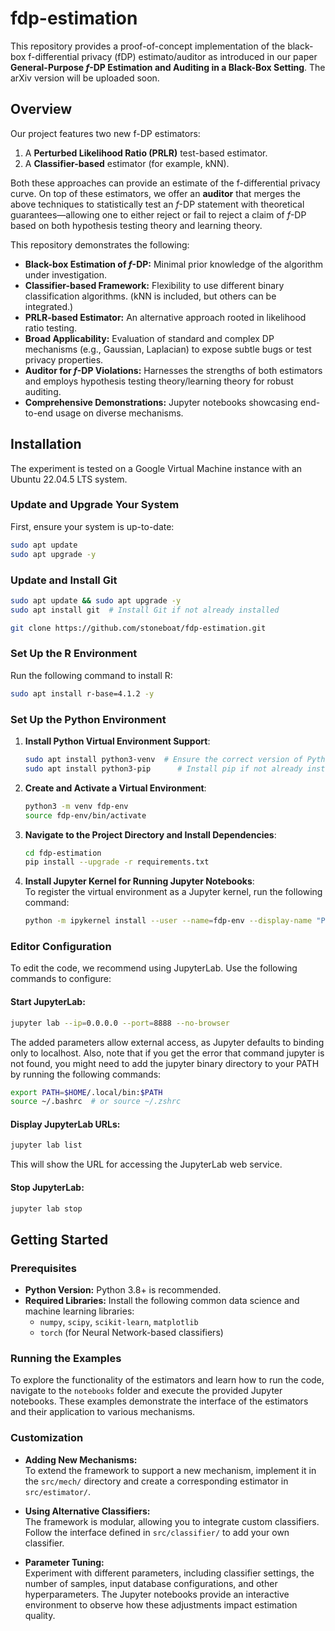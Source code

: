 # fdp-estimation

This repository provides a proof-of-concept implementation of the black-box f-differential privacy (fDP) estimato/auditor as introduced in our paper **General-Purpose $f$-DP Estimation and Auditing in a Black-Box Setting**. The arXiv version will be uploaded soon.

## Overview

Our project features two new f-DP estimators:

1. A **Perturbed Likelihood Ratio (PRLR)** test-based estimator.
2. A **Classifier-based** estimator (for example, kNN).

Both these approaches can provide an estimate of the f-differential privacy curve. On top of these estimators, we offer an **auditor** that merges the above techniques to statistically test an $f$-DP statement with theoretical guarantees—allowing one to either reject or fail to reject a claim of $f$-DP based on both hypothesis testing theory and learning theory.

This repository demonstrates the following:

- **Black-box Estimation of $f$-DP:** Minimal prior knowledge of the algorithm under investigation.
- **Classifier-based Framework:** Flexibility to use different binary classification algorithms. (kNN is included, but others can be integrated.)
- **PRLR-based Estimator:** An alternative approach rooted in likelihood ratio testing.
- **Broad Applicability:** Evaluation of standard and complex DP mechanisms (e.g., Gaussian, Laplacian) to expose subtle bugs or test privacy properties.
- **Auditor for $f$-DP Violations:** Harnesses the strengths of both estimators and employs hypothesis testing theory/learning theory for robust auditing.
- **Comprehensive Demonstrations:** Jupyter notebooks showcasing end-to-end usage on diverse mechanisms.

## Installation

The experiment is tested on a Google Virtual Machine instance with an Ubuntu 22.04.5 LTS system.

### Update and Upgrade Your System
First, ensure your system is up-to-date:

```bash
sudo apt update
sudo apt upgrade -y
```

### Update and Install Git
```bash
sudo apt update && sudo apt upgrade -y
sudo apt install git  # Install Git if not already installed

git clone https://github.com/stoneboat/fdp-estimation.git
```

### Set Up the R Environment
Run the following command to install R:
   ```bash
   sudo apt install r-base=4.1.2 -y
   ```

### Set Up the Python Environment
1. **Install Python Virtual Environment Support**:
   ```bash
   sudo apt install python3-venv  # Ensure the correct version of Python
   sudo apt install python3-pip      # Install pip if not already installed
   ```
   
2. **Create and Activate a Virtual Environment**:
   ```bash
   python3 -m venv fdp-env
   source fdp-env/bin/activate
   ```

3. **Navigate to the Project Directory and Install Dependencies**:
   ```bash
   cd fdp-estimation
   pip install --upgrade -r requirements.txt
   ```
   
4. **Install Jupyter Kernel for Running Jupyter Notebooks**:  
   To register the virtual environment as a Jupyter kernel, run the following command:
    ```bash
   python -m ipykernel install --user --name=fdp-env --display-name "Python (fdp-env)"
   ```
   

### Editor Configuration
To edit the code, we recommend using JupyterLab. Use the following commands to configure:

#### Start JupyterLab:
```bash
jupyter lab --ip=0.0.0.0 --port=8888 --no-browser
```
The added parameters allow external access, as Jupyter defaults to binding only to localhost. Also, note that if you get the error that command jupyter is not found, you might need to add the jupyter binary directory to your PATH by running the following commands:
```bash
export PATH=$HOME/.local/bin:$PATH
source ~/.bashrc  # or source ~/.zshrc
```

#### Display JupyterLab URLs:
```bash
jupyter lab list
```
This will show the URL for accessing the JupyterLab web service.


#### Stop JupyterLab:
```bash
jupyter lab stop
```


## Getting Started

### Prerequisites

- **Python Version:** Python 3.8+ is recommended.
- **Required Libraries:** Install the following common data science and machine learning libraries:
  - `numpy`, `scipy`, `scikit-learn`, `matplotlib`
  - `torch` (for Neural Network-based classifiers)

### Running the Examples

To explore the functionality of the estimators and learn how to run the code, navigate to the `notebooks` folder and execute the provided Jupyter notebooks. These examples demonstrate the interface of the estimators and their application to various mechanisms.

### Customization

- **Adding New Mechanisms:**  
  To extend the framework to support a new mechanism, implement it in the `src/mech/` directory and create a corresponding estimator in `src/estimator/`.

- **Using Alternative Classifiers:**  
  The framework is modular, allowing you to integrate custom classifiers. Follow the interface defined in `src/classifier/` to add your own classifier.

- **Parameter Tuning:**  
  Experiment with different parameters, including classifier settings, the number of samples, input database configurations, and other hyperparameters. The Jupyter notebooks provide an interactive environment to observe how these adjustments impact estimation quality.
